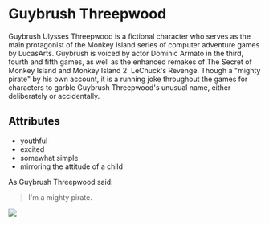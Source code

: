 # Guybrush Threepwood

Guybrush Ulysses Threepwood is a fictional character who serves as the main protagonist of the Monkey Island series of computer adventure games by LucasArts. Guybrush is voiced by actor Dominic Armato in the third, fourth and fifth games, as well as the enhanced remakes of The Secret of Monkey Island and Monkey Island 2: LeChuck's Revenge. Though a "mighty pirate" by his own account, it is a running joke throughout the games for characters to garble Guybrush Threepwood's unusual name, either deliberately or accidentally.

## Attributes

* youthful
* excited
* somewhat simple
* mirroring the attitude of a child

As Guybrush Threepwood said:

> I'm a mighty pirate.

<img src="https://upload.wikimedia.org/wikipedia/en/thumb/5/5f/Guybrush_Threepwood.png/240px-Guybrush_Threepwood.png"/>